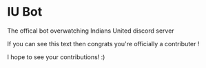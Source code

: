 # IU Bot
The offical bot overwatching Indians United discord server

If you can see this text then congrats you're officially a contributer !

I hope to see your contributions! :)
